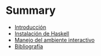 # Summary

* [Introducción](intro.md)
* [Instalación de Haskell](capitulo1.md)
* [Manejo del ambiente interactivo](capitulo2.md)
* [Bibliografía](bibliografia.md)
